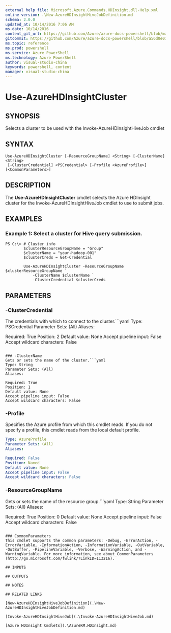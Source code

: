 ```yaml
---
external help file: Microsoft.Azure.Commands.HDInsight.dll-Help.xml
online version: .\New-AzureHDInsightHiveJobDefinition.md
schema: 2.0.0
updated_at: 10/14/2016 7:06 AM
ms.date: 10/14/2016
content_git_url: https://github.com/Azure/azure-docs-powershell/blob/master/azureps-cmdlets-docs/ResourceManager/AzureRM.HDInsight/v0.9.8/CmdletMDs/Use-AzureHDInsightCluster.md
gitcommit: https://github.com/Azure/azure-docs-powershell/blob/a56d0e01e65c2c33aa2af13dd29addc94ead6e88/azureps-cmdlets-docs/ResourceManager/AzureRM.HDInsight/v0.9.8/CmdletMDs/Use-AzureHDInsightCluster.md
ms.topic: reference
ms.prod: powershell
ms.service: Azure PowerShell
ms.technology: Azure PowerShell
author: visual-studio-china
keywords: powershell, content
manager: visual-studio-china
---
```


# Use-AzureHDInsightCluster

## SYNOPSIS
Selects a cluster to be used with the Invoke-AzureHDInsightHiveJob cmdlet

## SYNTAX

```
Use-AzureHDInsightCluster [-ResourceGroupName] <String> [-ClusterName] <String>
 [-ClusterCredential] <PSCredential> [-Profile <AzureProfile>] [<CommonParameters>]
```

## DESCRIPTION
The **Use-AzureHDInsightCluster** cmdlet selects the Azure HDInsight cluster for the Invoke-AzureHDInsightHiveJob cmdlet to use to submit jobs.

## EXAMPLES

### Example 1: Select a cluster for Hive query submission.
```
PS C:\> # Cluster info
        $clusterResourceGroupName = "Group"
        $clusterName = "your-hadoop-001"
        $clusterCreds = Get-Credential
        
        Use-AzureHDInsightCluster -ResourceGroupName $clusterResourceGroupName `
            -ClusterName $clusterName `
            -ClusterCredential $clusterCreds
```

## PARAMETERS

### -ClusterCredential
The credentials with which to connect to the cluster.```yaml
Type: PSCredential
Parameter Sets: (All)
Aliases: 

Required: True
Position: 2
Default value: None
Accept pipeline input: False
Accept wildcard characters: False
```

### -ClusterName
Gets or sets the name of the cluster.```yaml
Type: String
Parameter Sets: (All)
Aliases: 

Required: True
Position: 1
Default value: None
Accept pipeline input: False
Accept wildcard characters: False
```

### -Profile
Specifies the Azure profile from which this cmdlet reads.
If you do not specify a profile, this cmdlet reads from the local default profile.

```yaml
Type: AzureProfile
Parameter Sets: (All)
Aliases: 

Required: False
Position: Named
Default value: None
Accept pipeline input: False
Accept wildcard characters: False
```

### -ResourceGroupName
Gets or sets the name of the resource group.```yaml
Type: String
Parameter Sets: (All)
Aliases: 

Required: True
Position: 0
Default value: None
Accept pipeline input: False
Accept wildcard characters: False
```

### CommonParameters
This cmdlet supports the common parameters: -Debug, -ErrorAction, -ErrorVariable, -InformationAction, -InformationVariable, -OutVariable, -OutBuffer, -PipelineVariable, -Verbose, -WarningAction, and -WarningVariable. For more information, see about_CommonParameters (http://go.microsoft.com/fwlink/?LinkID=113216).

## INPUTS

## OUTPUTS

## NOTES

## RELATED LINKS

[New-AzureHDInsightHiveJobDefinition](.\New-AzureHDInsightHiveJobDefinition.md)

[Invoke-AzureHDInsightHiveJob](.\Invoke-AzureHDInsightHiveJob.md)

[Azure HDInsight Cmdlets](.\AzureRM.HDInsight.md)

